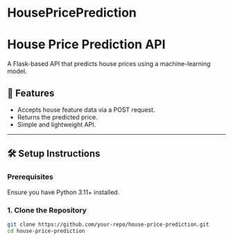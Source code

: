 # HousePricePrediction

# House Price Prediction API

A Flask-based API that predicts house prices using a machine-learning model.

## 📌 Features
- Accepts house feature data via a POST request.
- Returns the predicted price.
- Simple and lightweight API.

---

## 🛠️ Setup Instructions

### Prerequisites
Ensure you have Python 3.11+ installed.

### 1. Clone the Repository
```bash
git clone https://github.com/your-repo/house-price-prediction.git
cd house-price-prediction
